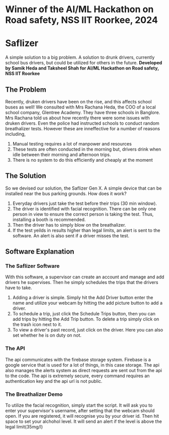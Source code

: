 # Winner of the AI/ML Hackathon on Road safety, NSS IIT Roorkee, 2024
# Saflizer
A simple solution to a big problem. A solution to drunk drivers, currently school bus drivers, but could be utilized for others in the future. **Developed by Samik Heda and Taksheel Shah for AI/ML Hackathon on Road safety, NSS IIT Roorkee**

 ## The Problem
 Recently, druken drivers have been on the rise, and this affects school buses as well! We consulted with Mrs Rachana Heda, the COO of a local school company, Glentree Academy. They have three schools in Banglore. Mrs Rachana told us about how recently there were some issues with druken drivers. Even the police had instructed schools to conduct random breathalizer tests. However these are inneffective for a number of reasons including,
 1. Manual testing requires a lot of manpower and resources
 2. These tests are often conducted in the morning but, drivers drink when idle between their morning and afternoon trips.
 3. There is no system to do this efficiently and cheaply at the moment

## The Solution
So we devised our solution, the Saflizer Gen X. A simple device that can be installed near the bus parking grounds. How does it work?
1. Everyday drivers just take the test before their trips (30 min window).
2.  The driver is identified with facial recognition. There can be only one person in view to ensure the correct person is taking the test. Thus, installing a booth is recommended.
3.  Then the driver has to simply blow on the breathalizer.
4.  If the test yeilds in results higher than legal limits, an alert is sent to the software. An alert is also sent if a driver misses the test.

## Software Explanation
### The Saflizer Software
With this software, a supervisor can create an account and manage and add drivers he supervises. Then he simply schedules the trips that the drivers have to take.
1. Adding a driver is simple. Simply hit the Add Driver button enter the name and utilize your webcam by hitting the add picture button to add a driver.
2. To schedule a trip, just click the Schedule Trips button, then you can add trips by hitting the Add Trip button. To delete a trip simply click on the trash icon next to it.
3. To view a driver's past record, just click on the driver. Here you can also set whether he is on duty on not.

### The API
The api communicates with the firebase storage system. Firebase is a google service that is used for a lot of things, in this case storage. The api also manages the alerts system as direct requests are sent out from the api to the code. The api is extremely secure, every command requires an authentication key and the api url is not public.

### The Breathalizer Demo
To utilize the facial recognition, simply start the script. It will ask you to enter your supervisor's username, after setting that the webcam should open. If you are registered, it will recognise you by your driver id. Then hit space to set your alchohol level. It will send an alert if the level is above the legal limit(35mg/l)
